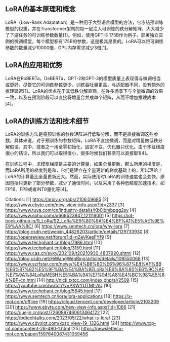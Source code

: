 ## LoRA的基本原理和概念

LoRA（Low-Rank Adaptation）是一种用于大型语言模型的方法，它冻结预训练模型的权重，并在Transformer架构的每一层注入可训练的秩分解矩阵，大大减少了下游任务的可训练参数数量[1]。例如，使用GPT-3 175B作为例子，部署独立实例的微调模型，每个模型都有175B的参数，这是极其昂贵的。LoRA可以将可训练参数的数量减少10000倍，GPU内存需求减少3倍[1]。

## LoRA的应用和优势

LoRA在RoBERTa，DeBERTa，GPT-2和GPT-3的模型质量上表现得与微调相当或更好，尽管它的可训练参数更少，训练吞吐量更高，与适配器不同，没有额外的推理延迟[1]。LoRA的优点在于其低秩分解直观，在许多场景下与全量微调的效果一致，以及在预测阶段可以直接将增量合并成单个矩阵，从而不增加推理成本[4]。

## LoRA的训练方法和技术细节

LoRA的训练方法是将预训练的参数矩阵进行低秩分解，而不是直接微调这些参数。具体来说，对于预训练的参数矩阵，LoRA不直接微调，而是对增量做低秩分解假设。其中，或者之一用全零初始化，固定不变，优化器只优化。由于本征维度很小的结论，所以我们可以取得很小，很多时候我们甚至可以直接取1[4]。

在训练过程中，求模型梯度是主要的计算量，如果全量更新，那么所用的梯度是，而LoRA所用的梯度则是和，它们是建立在全量更新的梯度基础上的，所以理论上LoRA的计算量比全量更新还大。然而，实际使用时LoRA的训练速度也会变快，原因包括只更新了部分参数，减少了通信时间，以及采用了各种低精度加速技术，如FP16、FP8或者INT8量化等[4]。

Citations:
[1] https://arxiv.org/abs/2106.09685
[2] https://www.ebyte.com/new-view-info.aspx?id=2337
[3] https://www.tuya.com/cn/industry-details/Kb0lbmbpqg2sv
[4] https://www.sohu.com/a/668523947_121119001
[5] https://iot-book.github.io/9_LoRa/S2_LoRa%E9%80%9A%E4%BF%A1%E5%AE%9E%E9%AA%8C/
[6] https://www.semtech.cn/lora/why-lora
[7] https://blog.csdn.net/weixin_44826203/article/details/129733930
[8] https://openreview.net/forum?id=nZeVKeeFYf9
[9] https://www.techphant.cn/blog/7986.html
[10] https://www.techphant.cn/blog/3159.html
[11] https://www.cas.cn/syky/202109/t20210930_4807920.shtml
[12] https://blog.csdn.net/HiWangWenBing/article/details/109550068
[13] https://www.szrfstar.com/news/%E4%B8%80%E6%96%87%E8%AF%BB%E6%87%82%E5%9F%BA%E4%BA%8ELoRa%E6%8A%80%E6%9C%AF%E7%9A%84LoRaMESH%E5%BA%94%E7%94%A8%E4%BC%98%E5%8A%BF-cn.html
[14] http://nick.txtcc.com/index.php/ai/2509
[15] https://youtube.com/watch?v=PXWYUTMt-AU
[16] https://www.techphant.cn/blog/5645.html
[17] https://www.semtech.cn/lora/lora-applications
[18] https://x-mol.com/offline
[19] https://cloud.tencent.com/developer/article/2103209
[20] https://www.ebyte.com/new-view-info.aspx?id=1066
[21] https://juejin.cn/post/7260897460613464122
[22] https://bdtechtalks.com/2023/05/22/what-is-lora/
[23] https://www.cdyxiot.com/xxzx_view-19-1326.html
[24] https://www.top-iot.com/content-26-490-1.html
[25] https://newsletter.x-mol.com/paper/1597640067431059456